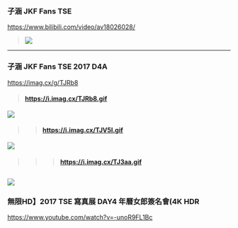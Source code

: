 ### 子涵 JKF Fans TSE
https://www.bilibili.com/video/av18026028/
>![](http://i2.hdslb.com/bfs/archive/8f89665e8e5d6ba8c18ea04322a78728f84047ea.jpg)
---
### 子涵 JKF Fans TSE 2017 D4A
https://imag.cx/g/TJRb8
>#### https://i.imag.cx/TJRb8.gif
![](https://i.imag.cx/TJRb8.md.gif)
>>#### https://i.imag.cx/TJV5I.gif
![](https://i.imag.cx/TJV5I.md.gif)
>>>#### https://i.imag.cx/TJ3aa.gif
![](https://i.imag.cx/TJ3aa.md.gif)
---
### 無限HD】2017 TSE 寫真展 DAY4 年曆女郎簽名會(4K HDR
https://www.youtube.com/watch?v=-unoR9FL1Bc
